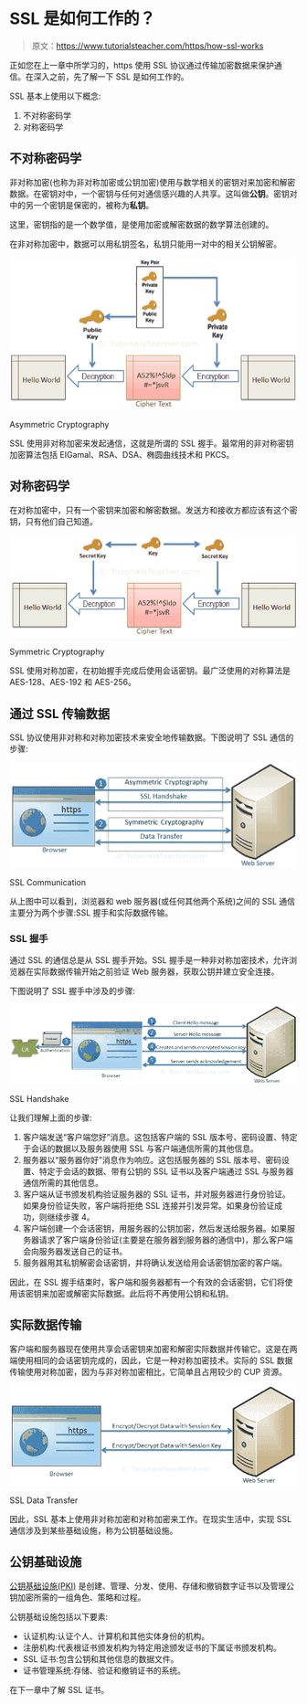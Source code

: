 # SSL 是如何工作的？

> 原文：<https://www.tutorialsteacher.com/https/how-ssl-works>

正如您在上一章中所学习的，https 使用 SSL 协议通过传输加密数据来保护通信。在深入之前，先了解一下 SSL 是如何工作的。

SSL 基本上使用以下概念:

1.  不对称密码学
2.  对称密码学

## 不对称密码学

非对称加密(也称为非对称加密或公钥加密)使用与数学相关的密钥对来加密和解密数据。在密钥对中，一个密钥与任何对通信感兴趣的人共享。这叫做**公钥**。密钥对中的另一个密钥是保密的，被称为**私钥**。

这里，密钥指的是一个数学值，是使用加密或解密数据的数学算法创建的。

在非对称加密中，数据可以用私钥签名，私钥只能用一对中的相关公钥解密。

[![](img/4c31d0abe0a02624a5a7ae82e647c927.png)](../../Content/images/https/asymmetric-cryptography.png) 

Asymmetric Cryptography



SSL 使用非对称加密来发起通信，这就是所谓的 SSL 握手。最常用的非对称密钥加密算法包括 EIGamal、RSA、DSA、椭圆曲线技术和 PKCS。

## 对称密码学

在对称加密中，只有一个密钥来加密和解密数据。发送方和接收方都应该有这个密钥，只有他们自己知道。

[![](img/b266999d41329d5f55e6bdb5c727bb7f.png)](../../Content/images/https/symmetric-cryptography.png)

Symmetric Cryptography



SSL 使用对称加密，在初始握手完成后使用会话密钥。最广泛使用的对称算法是 AES-128、AES-192 和 AES-256。

## 通过 SSL 传输数据

SSL 协议使用非对称和对称加密技术来安全地传输数据。下图说明了 SSL 通信的步骤:

[![](img/30fb11f786373f788652446eb7c62cb4.png)](../../Content/images/https/ssl-communication.png)

SSL Communication



从上图中可以看到，浏览器和 web 服务器(或任何其他两个系统)之间的 SSL 通信主要分为两个步骤:SSL 握手和实际数据传输。

### SSL 握手

通过 SSL 的通信总是从 SSL 握手开始。SSL 握手是一种非对称加密技术，允许浏览器在实际数据传输开始之前验证 Web 服务器，获取公钥并建立安全连接。

下图说明了 SSL 握手中涉及的步骤:

[![](img/38643c61edcdf8e6084bf87fabd0da01.png)](../../Content/images/https/ssl-handshack.png)

SSL Handshake



让我们理解上面的步骤:

1.  客户端发送“客户端您好”消息。这包括客户端的 SSL 版本号、密码设置、特定于会话的数据以及服务器使用 SSL 与客户端通信所需的其他信息。
2.  服务器以“服务器你好”消息作为响应。这包括服务器的 SSL 版本号、密码设置、特定于会话的数据、带有公钥的 SSL 证书以及客户端通过 SSL 与服务器通信所需的其他信息。
3.  客户端从证书颁发机构验证服务器的 SSL 证书，并对服务器进行身份验证。如果身份验证失败，客户端将拒绝 SSL 连接并引发异常。如果身份验证成功，则继续步骤 4。
4.  客户端创建一个会话密钥，用服务器的公钥加密，然后发送给服务器。如果服务器请求了客户端身份验证(主要是在服务器到服务器的通信中)，那么客户端会向服务器发送自己的证书。
5.  服务器用其私钥解密会话密钥，并将确认发送给用会话密钥加密的客户端。

因此，在 SSL 握手结束时，客户端和服务器都有一个有效的会话密钥，它们将使用该密钥来加密或解密实际数据。此后将不再使用公钥和私钥。

## 实际数据传输

客户端和服务器现在使用共享会话密钥来加密和解密实际数据并传输它。这是在两端使用相同的会话密钥完成的，因此，它是一种对称加密技术。实际的 SSL 数据传输使用对称加密，因为与非对称加密相比，它简单且占用较少的 CUP 资源。

[![](img/0027f5a954da1239128d310f7ce54ca0.png)](../../Content/images/https/ssl-data-transfer.png)

SSL Data Transfer



因此，SSL 基本上使用非对称加密和对称加密来工作。在现实生活中，实现 SSL 通信涉及到某些基础设施，称为公钥基础设施。

## 公钥基础设施

[公钥基础设施(PKI)](https://en.wikipedia.org/wiki/Public_key_infrastructure) 是创建、管理、分发、使用、存储和撤销数字证书以及管理公钥加密所需的一组角色、策略和过程。

公钥基础设施包括以下要素:

*   认证机构:认证个人、计算机和其他实体身份的机构。
*   注册机构:代表根证书颁发机构为特定用途颁发证书的下属证书颁发机构。
*   SSL 证书:包含公钥和其他信息的数据文件。
*   证书管理系统:存储、验证和撤销证书的系统。

在下一章中了解 SSL 证书。